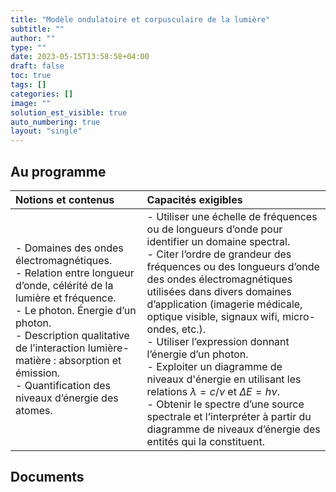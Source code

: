 ```yaml
---
title: "Modèle ondulatoire et corpusculaire de la lumière"
subtitle: ""
author: ""
type: ""
date: 2023-05-15T13:58:58+04:00
draft: false
toc: true
tags: []
categories: []
image: ""
solution_est_visible: true
auto_numbering: true
layout: "single"
---
```


## Au programme

| Notions et contenus | Capacités exigibles |
|:----|:----|
| - Domaines des ondes électromagnétiques.<br />- Relation entre longueur d’onde, célérité de la lumière et fréquence.<br />- Le photon. Énergie d’un photon.<br />- Description qualitative de l’interaction lumière-matière : absorption et émission.<br />- Quantification des niveaux d’énergie des atomes.  | - Utiliser une échelle de fréquences ou de longueurs d’onde pour identifier un domaine spectral.<br />- Citer l’ordre de grandeur des fréquences ou des longueurs d’onde des ondes électromagnétiques utilisées dans divers domaines d’application (imagerie médicale, optique visible, signaux wifi, micro-ondes, etc.).<br />- Utiliser l’expression donnant l’énergie d’un photon.<br />- Exploiter un diagramme de niveaux d'énergie en utilisant les relations $\lambda = c / \nu$ et $\Delta E = h\nu$.<br />- Obtenir le spectre d’une source spectrale et l’interpréter à partir du diagramme de niveaux d’énergie des entités qui la constituent. |

## Documents
